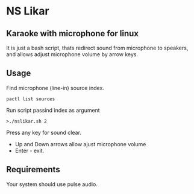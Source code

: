 # NS Likar
## Karaoke with microphone for linux

It is just a bash script, thats redirect sound from microphone to speakers, and allows adjust microphone volume by arrow keys. 

## Usage
Find microphone (line-in) source index.
````
pactl list sources
````

Run script passind index as argument
````
>./nslikar.sh 2
````

Press any key for sound clear.

- Up and Down arrows allow ajust microphone volume
- Enter - exit.

## Requirements
Your system should use pulse audio.
